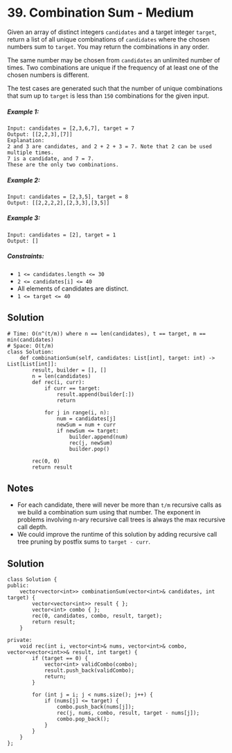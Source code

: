 # 39. Combination Sum - Medium

Given an array of distinct integers `candidates` and a target integer `target`, return a list of all unique combinations of `candidates` where the chosen numbers sum to `target`. You may return the combinations in any order.

The same number may be chosen from `candidates` an unlimited number of times. Two combinations are unique if the frequency of at least one of the chosen numbers is different.

The test cases are generated such that the number of unique combinations that sum up to `target` is less than `150` combinations for the given input.

##### Example 1:

```
Input: candidates = [2,3,6,7], target = 7
Output: [[2,2,3],[7]]
Explanation:
2 and 3 are candidates, and 2 + 2 + 3 = 7. Note that 2 can be used multiple times.
7 is a candidate, and 7 = 7.
These are the only two combinations.
```

##### Example 2:

```
Input: candidates = [2,3,5], target = 8
Output: [[2,2,2,2],[2,3,3],[3,5]]
```

##### Example 3:

```
Input: candidates = [2], target = 1
Output: []
```

##### Constraints:

- `1 <= candidates.length <= 30`
- `2 <= candidates[i] <= 40`
- All elements of candidates are distinct.
- `1 <= target <= 40`

## Solution

```
# Time: O(n^(t/m)) where n == len(candidates), t == target, m == min(candidates)
# Space: O(t/m)
class Solution:
    def combinationSum(self, candidates: List[int], target: int) -> List[List[int]]:
        result, builder = [], []
        n = len(candidates)
        def rec(i, curr):
            if curr == target:
                result.append(builder[:])
                return
            
            for j in range(i, n):
                num = candidates[j]
                newSum = num + curr
                if newSum <= target:
                    builder.append(num)
                    rec(j, newSum)
                    builder.pop()
            
        rec(0, 0)
        return result
```

## Notes
- For each candidate, there will never be more than `t/m` recursive calls as we build a combination sum using that number. The exponent in problems involving n-ary recursive call trees is always the max recursive call depth.
- We could improve the runtime of this solution by adding recursive call tree pruning by postfix sums to `target - curr`.

## Solution 

```
class Solution {
public:
    vector<vector<int>> combinationSum(vector<int>& candidates, int target) {
        vector<vector<int>> result { };
        vector<int> combo { };
        rec(0, candidates, combo, result, target);
        return result;
    }

private:
    void rec(int i, vector<int>& nums, vector<int>& combo, vector<vector<int>>& result, int target) {
        if (target == 0) {
            vector<int> validCombo(combo);
            result.push_back(validCombo);
            return;
        }

        for (int j = i; j < nums.size(); j++) {
            if (nums[j] <= target) {
                combo.push_back(nums[j]);
                rec(j, nums, combo, result, target - nums[j]);
                combo.pop_back();
            }
        }
    }
};
```
